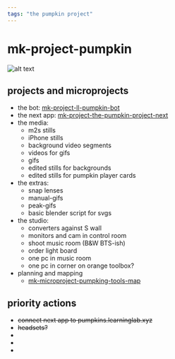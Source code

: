 ```yaml
---
tags: "the pumpkin project"
---
```



# mk-project-pumpkin

![alt text](https://files.slack.com/files-pri/T0HTW3H0V-F048P965MRQ/c-and-a-jackolantern_540.gif?pub_secret=c215df5b81)

## projects and microprojects
- the bot: [mk-project-ll-pumpkin-bot](/XdlUWX-yQ6Co2hmPwbirNA)
- the next app: [mk-project-the-pumpkin-project-next](/HQNnUcq2SSCHfKoYzQumrQ)
- the media:
    - m2s stills
    - iPhone stills
    - background video segments
    - videos for gifs
    - gifs
    - edited stills for backgrounds
    - edited stills for pumpkin player cards
- the extras:
    - snap lenses
    - manual-gifs
    - peak-gifs
    - basic blender script for svgs
- the studio:
    - converters against S wall
    - monitors and cam in control room
    - shoot music room (B&W BTS-ish)
    - order light board
    - one pc in music room
    - one pc in corner on orange toolbox?
- planning and mapping
    - [mk-microproject-pumpking-tools-map](/70pSzeprSDGR7wW1Qdwe4w)



## priority actions

- ~~connect next app to pumpkins.learninglab.xyz~~
- ~~headsets?~~
- 
- 
- 



